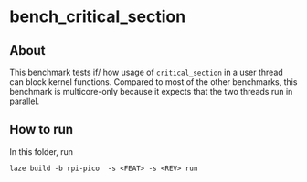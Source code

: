 # bench_critical_section

## About

This benchmark tests if/ how usage of `critical_section` in a user thread can block kernel functions.
Compared to most of the other benchmarks, this benchmark is multicore-only because it expects that the two threads run in parallel.

## How to run

In this folder, run

    laze build -b rpi-pico  -s <FEAT> -s <REV> run
